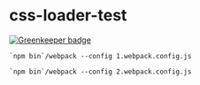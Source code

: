 # css-loader-test

[![Greenkeeper badge](https://badges.greenkeeper.io/boopathi/css-loader-test.svg)](https://greenkeeper.io/)

```
`npm bin`/webpack --config 1.webpack.config.js

`npm bin`/webpack --config 2.webpack.config.js
```
